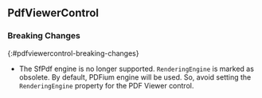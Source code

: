 ## PdfViewerControl

### Breaking Changes
{:#pdfviewercontrol-breaking-changes}
* The SfPdf engine is no longer supported. `RenderingEngine` is marked as obsolete. By default, PDFium engine will be used. So, avoid setting the `RenderingEngine` property for the PDF Viewer control.